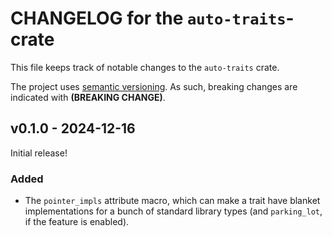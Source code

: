 # CHANGELOG for the `auto-traits`-crate
This file keeps track of notable changes to the `auto-traits` crate.

The project uses [semantic versioning](https://semver.org). As such, breaking changes are
indicated with **(BREAKING CHANGE)**.


## v0.1.0 - 2024-12-16
Initial release!

### Added
- The `pointer_impls` attribute macro, which can make a trait have blanket implementations for a
  bunch of standard library types (and `parking_lot`, if the feature is enabled).
